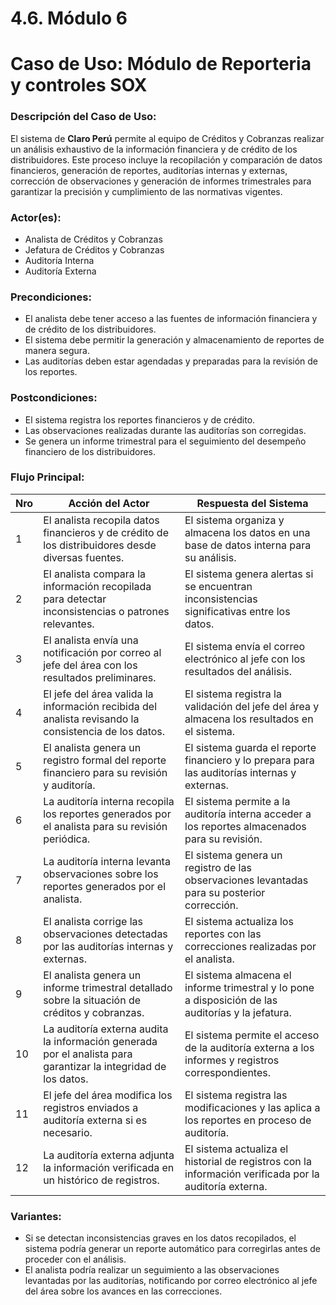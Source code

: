 # 4.6. Módulo 6

# Caso de Uso: Módulo de Reporteria y controles SOX

### Descripción del Caso de Uso:
El sistema de **Claro Perú** permite al equipo de Créditos y Cobranzas realizar un análisis exhaustivo de la información financiera y de crédito de los distribuidores. Este proceso incluye la recopilación y comparación de datos financieros, generación de reportes, auditorías internas y externas, corrección de observaciones y generación de informes trimestrales para garantizar la precisión y cumplimiento de las normativas vigentes.

### Actor(es):
- Analista de Créditos y Cobranzas
- Jefatura de Créditos y Cobranzas
- Auditoría Interna
- Auditoría Externa

### Precondiciones:
- El analista debe tener acceso a las fuentes de información financiera y de crédito de los distribuidores.
- El sistema debe permitir la generación y almacenamiento de reportes de manera segura.
- Las auditorías deben estar agendadas y preparadas para la revisión de los reportes.

### Postcondiciones:
- El sistema registra los reportes financieros y de crédito.
- Las observaciones realizadas durante las auditorías son corregidas.
- Se genera un informe trimestral para el seguimiento del desempeño financiero de los distribuidores.

### Flujo Principal:

| Nro | Acción del Actor | Respuesta del Sistema |
|-----|------------------|-----------------------|
| 1   | El analista recopila datos financieros y de crédito de los distribuidores desde diversas fuentes. | El sistema organiza y almacena los datos en una base de datos interna para su análisis. |
| 2   | El analista compara la información recopilada para detectar inconsistencias o patrones relevantes. | El sistema genera alertas si se encuentran inconsistencias significativas entre los datos. |
| 3   | El analista envía una notificación por correo al jefe del área con los resultados preliminares. | El sistema envía el correo electrónico al jefe con los resultados del análisis. |
| 4   | El jefe del área valida la información recibida del analista revisando la consistencia de los datos. | El sistema registra la validación del jefe del área y almacena los resultados en el sistema. |
| 5   | El analista genera un registro formal del reporte financiero para su revisión y auditoría. | El sistema guarda el reporte financiero y lo prepara para las auditorías internas y externas. |
| 6   | La auditoría interna recopila los reportes generados por el analista para su revisión periódica. | El sistema permite a la auditoría interna acceder a los reportes almacenados para su revisión. |
| 7   | La auditoría interna levanta observaciones sobre los reportes generados por el analista. | El sistema genera un registro de las observaciones levantadas para su posterior corrección. |
| 8   | El analista corrige las observaciones detectadas por las auditorías internas y externas. | El sistema actualiza los reportes con las correcciones realizadas por el analista. |
| 9   | El analista genera un informe trimestral detallado sobre la situación de créditos y cobranzas. | El sistema almacena el informe trimestral y lo pone a disposición de las auditorías y la jefatura. |
| 10  | La auditoría externa audita la información generada por el analista para garantizar la integridad de los datos. | El sistema permite el acceso de la auditoría externa a los informes y registros correspondientes. |
| 11  | El jefe del área modifica los registros enviados a auditoría externa si es necesario. | El sistema registra las modificaciones y las aplica a los reportes en proceso de auditoría. |
| 12  | La auditoría externa adjunta la información verificada en un histórico de registros. | El sistema actualiza el historial de registros con la información verificada por la auditoría externa. |

### Variantes:
- Si se detectan inconsistencias graves en los datos recopilados, el sistema podría generar un reporte automático para corregirlas antes de proceder con el análisis.
- El analista podría realizar un seguimiento a las observaciones levantadas por las auditorías, notificando por correo electrónico al jefe del área sobre los avances en las correcciones.
